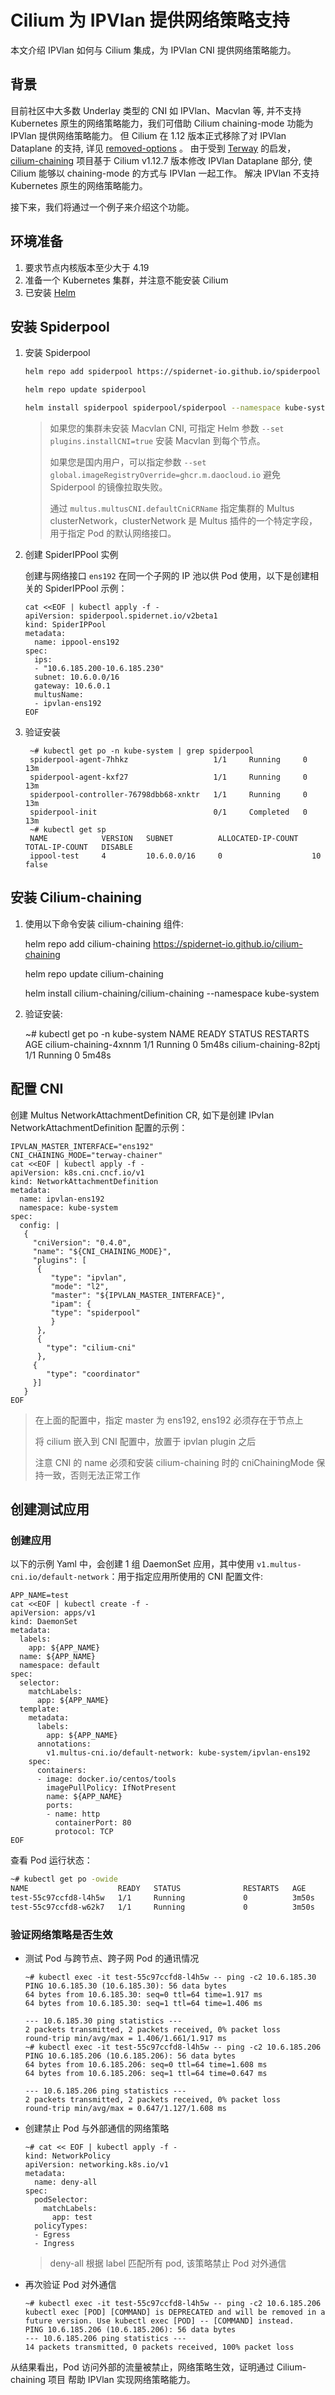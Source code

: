 # Cilium 为 IPVlan 提供网络策略支持

本文介绍 IPVlan 如何与 Cilium 集成，为 IPVlan CNI 提供网络策略能力。

## 背景

目前社区中大多数 Underlay 类型的 CNI 如 IPVlan、Macvlan 等, 并不支持 Kubernetes 原生的网络策略能力，我们可借助 Cilium chaining-mode 功能为 IPVlan 提供网络策略能力。
但 Cilium 在 1.12 版本正式移除了对 IPVlan Dataplane 的支持, 详见 [removed-options](https://docs.cilium.io/en/v1.12/operations/upgrade/#removed-options) 。
由于受到 [Terway](https://github.com/AliyunContainerService/terway) 的启发， [cilium-chaining](https://github.com/spidernet-io/cilium-chaining) 项目基于 Cilium
v1.12.7 版本修改 IPVlan Dataplane 部分, 使 Cilium 能够以 chaining-mode 的方式与 IPVlan 一起工作。
解决 IPVlan 不支持 Kubernetes 原生的网络策略能力。

接下来，我们将通过一个例子来介绍这个功能。

## 环境准备

1. 要求节点内核版本至少大于 4.19
2. 准备一个 Kubernetes 集群，并注意不能安装 Cilium
3. 已安装 [Helm](https://helm.sh/docs/intro/install/)

## 安装 Spiderpool

1. 安装 Spiderpool

    ```bash
    helm repo add spiderpool https://spidernet-io.github.io/spiderpool

    helm repo update spiderpool

    helm install spiderpool spiderpool/spiderpool --namespace kube-system --set multus.multusCNI.defaultCniCRName="ipvlan-ens192" ---set plugins.installCNI=true
    ```

   > 如果您的集群未安装 Macvlan CNI, 可指定 Helm 参数 `--set plugins.installCNI=true` 安装 Macvlan 到每个节点。
   >
   > 如果您是国内用户，可以指定参数 `--set global.imageRegistryOverride=ghcr.m.daocloud.io` 避免 Spiderpool 的镜像拉取失败。
   >
   > 通过 `multus.multusCNI.defaultCniCRName` 指定集群的 Multus clusterNetwork，clusterNetwork 是 Multus 插件的一个特定字段，用于指定 Pod 的默认网络接口。

2. 创建 SpiderIPPool 实例

   创建与网络接口 `ens192` 在同一个子网的 IP 池以供 Pod 使用，以下是创建相关的 SpiderIPPool 示例：

    ```shell
    cat <<EOF | kubectl apply -f -
    apiVersion: spiderpool.spidernet.io/v2beta1
    kind: SpiderIPPool
    metadata:
      name: ippool-ens192
    spec:
      ips:
      - "10.6.185.200-10.6.185.230"
      subnet: 10.6.0.0/16
      gateway: 10.6.0.1
      multusName: 
      - ipvlan-ens192
    EOF
    ```

3. 验证安装

   ```shell
    ~# kubectl get po -n kube-system | grep spiderpool
    spiderpool-agent-7hhkz                   1/1     Running     0              13m
    spiderpool-agent-kxf27                   1/1     Running     0              13m
    spiderpool-controller-76798dbb68-xnktr   1/1     Running     0              13m
    spiderpool-init                          0/1     Completed   0              13m
    ~# kubectl get sp
    NAME            VERSION   SUBNET          ALLOCATED-IP-COUNT   TOTAL-IP-COUNT   DISABLE
    ippool-test     4         10.6.0.0/16     0                    10               false
   ```

## 安装 Cilium-chaining

1. 使用以下命令安装 cilium-chaining 组件:

    
    helm repo add cilium-chaining https://spidernet-io.github.io/cilium-chaining

    helm repo update cilium-chaining

    helm install cilium-chaining/cilium-chaining --namespace kube-system


2. 验证安装:


     ~# kubectl  get po -n kube-system
     NAME                                     READY   STATUS      RESTARTS         AGE
     cilium-chaining-4xnnm                    1/1     Running     0                5m48s
     cilium-chaining-82ptj                    1/1     Running     0                5m48s

## 配置 CNI

创建 Multus NetworkAttachmentDefinition CR, 如下是创建 IPvlan NetworkAttachmentDefinition 配置的示例：


```shell
IPVLAN_MASTER_INTERFACE="ens192"
CNI_CHAINING_MODE="terway-chainer"
cat <<EOF | kubectl apply -f -
apiVersion: k8s.cni.cncf.io/v1
kind: NetworkAttachmentDefinition
metadata:
  name: ipvlan-ens192
  namespace: kube-system
spec:
  config: |
   {
     "cniVersion": "0.4.0",
     "name": "${CNI_CHAINING_MODE}",
     "plugins": [
      {
         "type": "ipvlan",
         "mode": "l2",
         "master": "${IPVLAN_MASTER_INTERFACE}",
         "ipam": {
         "type": "spiderpool"
         }
      },
      {
        "type": "cilium-cni"
      },
     {
        "type": "coordinator"
     }]
   }
EOF
```

> 在上面的配置中，指定 master 为 ens192, ens192 必须存在于节点上
> 
> 将 cilium 嵌入到 CNI 配置中，放置于 ipvlan plugin 之后
> 
> 注意 CNI 的 name 必须和安装 cilium-chaining 时的 cniChainingMode 保持一致，否则无法正常工作

## 创建测试应用

### 创建应用

以下的示例 Yaml 中，会创建 1 组 DaemonSet 应用，其中使用 `v1.multus-cni.io/default-network`：用于指定应用所使用的 CNI 配置文件:

```shell
APP_NAME=test
cat <<EOF | kubectl create -f -
apiVersion: apps/v1
kind: DaemonSet
metadata:
  labels:
    app: ${APP_NAME}
  name: ${APP_NAME}
  namespace: default
spec:
  selector:
    matchLabels:
      app: ${APP_NAME}
  template:
    metadata:
      labels:
        app: ${APP_NAME}
      annotations:
        v1.multus-cni.io/default-network: kube-system/ipvlan-ens192
    spec:
      containers:
      - image: docker.io/centos/tools
        imagePullPolicy: IfNotPresent
        name: ${APP_NAME}
        ports:
        - name: http
          containerPort: 80
          protocol: TCP
EOF
```

查看 Pod 运行状态：

```bash
~# kubectl get po -owide
NAME                    READY   STATUS              RESTARTS   AGE     IP             NODE          NOMINATED NODE   READINESS GATES
test-55c97ccfd8-l4h5w   1/1     Running             0          3m50s   10.6.185.217   worker1       <none>           <none>
test-55c97ccfd8-w62k7   1/1     Running             0          3m50s   10.6.185.206   controller1   <none>           <none>
```

### 验证网络策略是否生效

- 测试 Pod 与跨节点、跨子网 Pod 的通讯情况

    ```shell
    ~# kubectl exec -it test-55c97ccfd8-l4h5w -- ping -c2 10.6.185.30
    PING 10.6.185.30 (10.6.185.30): 56 data bytes
    64 bytes from 10.6.185.30: seq=0 ttl=64 time=1.917 ms
    64 bytes from 10.6.185.30: seq=1 ttl=64 time=1.406 ms
   
    --- 10.6.185.30 ping statistics ---
    2 packets transmitted, 2 packets received, 0% packet loss
    round-trip min/avg/max = 1.406/1.661/1.917 ms
    ~# kubectl exec -it test-55c97ccfd8-l4h5w -- ping -c2 10.6.185.206
    PING 10.6.185.206 (10.6.185.206): 56 data bytes
    64 bytes from 10.6.185.206: seq=0 ttl=64 time=1.608 ms
    64 bytes from 10.6.185.206: seq=1 ttl=64 time=0.647 ms
   
    --- 10.6.185.206 ping statistics ---
    2 packets transmitted, 2 packets received, 0% packet loss
    round-trip min/avg/max = 0.647/1.127/1.608 ms

    ```

- 创建禁止 Pod 与外部通信的网络策略

    ```shell
    ~# cat << EOF | kubectl apply -f -
    kind: NetworkPolicy
    apiVersion: networking.k8s.io/v1
    metadata:
      name: deny-all
    spec:
      podSelector:
        matchLabels:
          app: test
      policyTypes:
      - Egress
      - Ingress
    ```

    > deny-all 根据 label 匹配所有 pod, 该策略禁止 Pod 对外通信
  
- 再次验证 Pod 对外通信

    ```shell
    ~# kubectl exec -it test-55c97ccfd8-l4h5w -- ping -c2 10.6.185.206
    kubectl exec [POD] [COMMAND] is DEPRECATED and will be removed in a future version. Use kubectl exec [POD] -- [COMMAND] instead.
    PING 10.6.185.206 (10.6.185.206): 56 data bytes
    --- 10.6.185.206 ping statistics ---
    14 packets transmitted, 0 packets received, 100% packet loss
    ```

从结果看出，Pod 访问外部的流量被禁止，网络策略生效，证明通过 Cilium-chaining 项目 帮助 IPVlan 实现网络策略能力。
